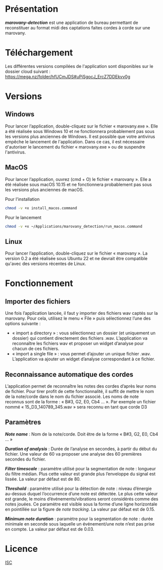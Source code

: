 # Présentation
***marovany-detection*** est une application de bureau permettant de reconstituer au format midi des captations faites cordes à corde sur une marovany.

# Téléchargement
Les différentes versions compilées de l'application sont disponibles sur le dossier cloud suivant :
https://mega.nz/folder/hfUCmJDS#uPjSgocJ_ErcZ7DDEkvv0g

# Versions
## Windows
Pour lancer l’application, double-cliquez sur le fichier « marovany.exe ».
Elle a été réalisée sous Windows 10 et ne fonctionnera probablement pas sous les versions plus anciennes de Windows.
Il est possible que votre antivirus empêche le lancement de l'application. Dans ce cas, il est nécessaire d'autoriser le lancement du fichier « marovany.exe » ou de
suspendre l'antivirus.

## MacOS
Pour lancer l’application, ouvrez (cmd + O) le fichier « marovany ».
Elle a été réalisée sous macOS 10.15 et ne fonctionnera probablement pas sous les versions plus anciennes de macOS.


Pour l'installation
```sh
chmod -v +x install_macos.command
```

Pour le lancement
```sh
chmod -v +x ~/Applications/marovany_detection/run_macos.command
```

## Linux
Pour lancer l’application, double-cliquez sur le fichier « marovany ».
La version 0.2 a été réalisée sous Ubuntu 22 et ne devrait être compatible qu'avec des versions récentes de Linux.

# Fonctionnement
## Importer des fichiers
Une fois l’application lancée, il faut y importer des fichiers wav captés sur la marovany.
Pour cela, utilisez le menu « File » puis sélectionnez l’une des options suivante :
* « import a directory » : vous sélectionnez un dossier (et uniquement un dossier) qui contient directement des fichiers .wav. L’application va reconnaître les fichiers wav et proposer un widget d’analyse pour chacun de ces fichiers.
* « import a single file » : vous permet d’ajouter un unique fichier .wav. L’application va ajouter un widget d’analyse correspondant à ce fichier.

## Reconnaissance automatique des cordes
L’application permet de reconnaître les notes des cordes d’après leur noms de fichier. Pour tirer profit de cette fonctionnalité, il suffit de mettre le nom de la note/corde dans le nom du fichier associé.
Les noms de note reconnus sont de la forme : « B#3, G2, E0, Cb4 … ». Par exemple un fichier nommé « 15_D3_140789_345.wav » sera reconnu en tant que corde D3

## Paramètres
***Note name*** : Nom de la note/corde. Doit être de la forme « B#3, G2, E0, Cb4 … »

***Duration of analysis*** : Durée de l’analyse en secondes, à partir du début du fichier. Une valeur de 60 va proposer une analyse des 60 premières secondes du fichier.

***Filter timescale*** : paramètre utilisé pour la segmentation de note : longueur du filtre médian. Plus cette valeur est grande plus l’enveloppe du signal est lissée. La valeur par défaut est de 80.

***Threshold*** : paramètre utilisé pour la détection de note : niveau d’énergie au-dessus duquel l’occurrence d’une note est détectée. Le plus cette valeur est grande, le moins d’événements/vibrations seront considérés comme des notes jouées. Ce paramètre est visible sous la forme d’une ligne horizontale en pointillée sur la figure de *note tracking*. La valeur par défaut est de 0.15.

***Minimum note duration*** : paramètre pour la segmentation de note : durée minimale en seconde sous laquelle un événement/une note n’est pas prise en compte. La valeur par défaut est de 0.03.

# Licence
[ISC](https://www.isc.org/licenses/)
